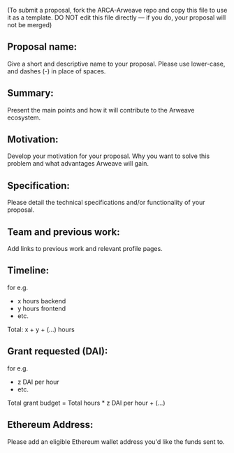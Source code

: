 (To submit a proposal, fork the ARCA-Arweave repo and copy this file to use it as a template. DO NOT edit this file directly — if you do, your proposal will not be merged)

## Proposal name:
Give a short and descriptive name to your proposal. Please use lower-case, and dashes (-) in place of spaces.

## Summary:
Present the main points and how it will contribute to the Arweave ecosystem.

## Motivation:
Develop your motivation for your proposal. Why you want to solve this problem and what advantages Arweave will gain.

## Specification:
Please detail the technical specifications and/or functionality of your proposal.

## Team and previous work:
Add links to previous work and relevant profile pages.

## Timeline:
for e.g.

- x hours backend
- y hours frontend
- etc.

Total: x + y + (...) hours

## Grant requested (DAI):
for e.g.

- z DAI per hour
- etc.

Total grant budget = Total hours * z DAI per hour + (...)

## Ethereum Address:
Please add an eligible Ethereum wallet address you'd like the funds sent to.
